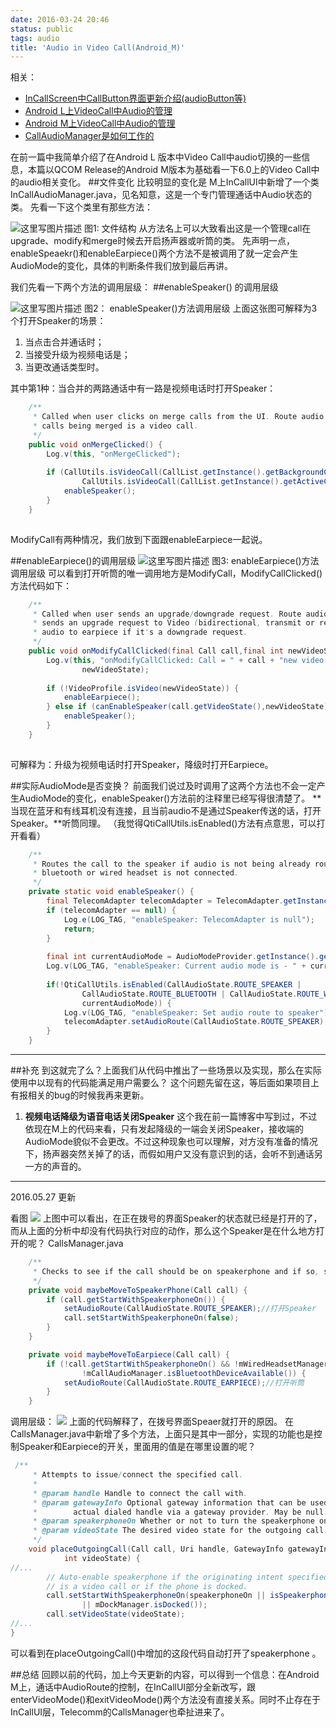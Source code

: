 ```yaml
---
date: 2016-03-24 20:46
status: public
tags: audio
title: 'Audio in Video Call(Android_M)'
---
```


相关：
 
- [InCallScreen中CallButton界面更新介绍(audioButton等)](http://blog.csdn.net/aaa111/article/details/50364061)
- [Android L上VideoCall中Audio的管理](http://blog.csdn.net/aaa111/article/details/50937562)
- [Android M上VideoCall中Audio的管理](http://blog.csdn.net/aaa111/article/details/50992721)
- [CallAudioManager是如何工作的](http://blog.csdn.net/aaa111/article/details/51131053)
 
在前一篇中我简单介绍了在Android L 版本中Video Call中audio切换的一些信息，本篇以QCOM Release的Android M版本为基础看一下6.0上的Video Call中的audio相关变化。
##文件变化
比较明显的变化是 M上InCallUI中新增了一个类InCallAudioManager.java，见名知意，这是一个专门管理通话中Audio状态的类。
先看一下这个类里有那些方法：
 
![这里写图片描述](https://codesimple-blog-images.oss-cn-hangzhou.aliyuncs.com/Telephony/_image/audio_InCallAudioManager_method.png)
图1: 文件结构
从方法名上可以大致看出这是一个管理call在 upgrade、modify和merge时候去开启扬声器或听筒的类。
先声明一点，enableSpeaekr()和enableEarpiece()两个方法不是被调用了就一定会产生AudioMode的变化，具体的判断条件我们放到最后再讲。
 
我们先看一下两个方法的调用层级：
##enableSpeaker() 的调用层级
 
![这里写图片描述](https://codesimple-blog-images.oss-cn-hangzhou.aliyuncs.com/Telephony/_image/audio_enableSpeaker.jpg)
图2： enableSpeaker()方法调用层级
上面这张图可解释为3个打开Speaker的场景：
1. 当点击合并通话时；
2. 当接受升级为视频电话是；
3. 当更改通话类型时。
 
其中第1种：当合并的两路通话中有一路是视频电话时打开Speaker：
```java
    /**
     * Called when user clicks on merge calls from the UI. Route audio to speaker if one of the
     * calls being merged is a video call.
     */
    public void onMergeClicked() {
        Log.v(this, "onMergeClicked");
 
        if (CallUtils.isVideoCall(CallList.getInstance().getBackgroundCall()) ||
                CallUtils.isVideoCall(CallList.getInstance().getActiveCall())) {
            enableSpeaker();
        }
    }
 
```
ModifyCall有两种情况，我们放到下面跟enableEarpiece一起说。
 
##enableEarpiece()的调用层级
![这里写图片描述](https://codesimple-blog-images.oss-cn-hangzhou.aliyuncs.com/Telephony/_image/audio_enableEarpiece.jpg)
图3: enableEarpiece()方法调用层级
可以看到打开听筒的唯一调用地方是ModifyCall，ModifyCallClicked()方法代码如下：
```java
    /**
     * Called when user sends an upgrade/downgrade request. Route audio to speaker if the user
     * sends an upgrade request to Video (bidirectional, transmit or receive) otherwise route
     * audio to earpiece if it's a downgrade request.
     */
    public void onModifyCallClicked(final Call call,final int newVideoState) {
        Log.v(this, "onModifyCallClicked: Call = " + call + "new video state = " +
                newVideoState);
 
        if (!VideoProfile.isVideo(newVideoState)) {
            enableEarpiece();
        } else if (canEnableSpeaker(call.getVideoState(),newVideoState)) {
            enableSpeaker();
        }
    }
 
```
可解释为：升级为视频电话时打开Speaker，降级时打开Earpiece。
 
##实际AudioMode是否变换？
前面我们说过及时调用了这两个方法也不会一定产生AudioMode的变化，enableSpeaker()方法前的注释里已经写得很清楚了。
**当现在蓝牙和有线耳机没有连接，且当前audio不是通过Speaker传送的话，打开Speaker。**听筒同理。
（我觉得QtiCallUtils.isEnabled()方法有点意思，可以打开看看）
```java
    /**
     * Routes the call to the speaker if audio is not being already routed to Speaker and if
     * bluetooth or wired headset is not connected.
     */
    private static void enableSpeaker() {
        final TelecomAdapter telecomAdapter = TelecomAdapter.getInstance();
        if (telecomAdapter == null) {
            Log.e(LOG_TAG, "enableSpeaker: TelecomAdapter is null");
            return;
        }
 
        final int currentAudioMode = AudioModeProvider.getInstance().getAudioMode();
        Log.v(LOG_TAG, "enableSpeaker: Current audio mode is - " + currentAudioMode);
 
        if(!QtiCallUtils.isEnabled(CallAudioState.ROUTE_SPEAKER |
                CallAudioState.ROUTE_BLUETOOTH | CallAudioState.ROUTE_WIRED_HEADSET,
                currentAudioMode)) {
            Log.v(LOG_TAG, "enableSpeaker: Set audio route to speaker");
            telecomAdapter.setAudioRoute(CallAudioState.ROUTE_SPEAKER);
        }
    }
```
 
---
##补充
到这就完了么？上面我们从代码中推出了一些场景以及实现，那么在实际使用中以现有的代码能满足用户需要么？
这个问题先留在这，等后面如果项目上有报相关的bug的时候我再来更新。
1. **视频电话降级为语音电话关闭Speaker**
     这个我在前一篇博客中写到过，不过依现在M上的代码来看，只有发起降级的一端会关闭Speaker，接收端的AudioMode貌似不会更改。不过这种现象也可以理解，对方没有准备的情况下，扬声器突然关掉了的话，而假如用户又没有意识到的话，会听不到通话另一方的声音的。

---

2016.05.27 更新

看图
![](https://codesimple-blog-images.oss-cn-hangzhou.aliyuncs.com/Telephony/_image/audio_Dialing.jpg)
上图中可以看出，在正在拨号的界面Speaker的状态就已经是打开的了，而从上面的分析中却没有代码执行对应的动作，那么这个Speaker是在什么地方打开的呢？
CallsManager.java
```java
    /**
     * Checks to see if the call should be on speakerphone and if so, set it.
     */
    private void maybeMoveToSpeakerPhone(Call call) {
        if (call.getStartWithSpeakerphoneOn()) {
            setAudioRoute(CallAudioState.ROUTE_SPEAKER);//打开Speaker
            call.setStartWithSpeakerphoneOn(false);
        }
    }

    private void maybeMoveToEarpiece(Call call) {
        if (!call.getStartWithSpeakerphoneOn() && !mWiredHeadsetManager.isPluggedIn() &&
                !mCallAudioManager.isBluetoothDeviceAvailable()) {
            setAudioRoute(CallAudioState.ROUTE_EARPIECE);//打开听筒
        }
    }
```
调用层级：
![](https://codesimple-blog-images.oss-cn-hangzhou.aliyuncs.com/Telephony/_image/audio_CallsManager.png)
上面的代码解释了，在拨号界面Speaer就打开的原因。
在CallsManager.java中新增了多个方法，上面只是其中一部分，实现的功能也是控制Speaker和Earpiece的开关，里面用的值是在哪里设置的呢？
```java
 /**
     * Attempts to issue/connect the specified call.
     *
     * @param handle Handle to connect the call with.
     * @param gatewayInfo Optional gateway information that can be used to route the call to the
     *        actual dialed handle via a gateway provider. May be null.
     * @param speakerphoneOn Whether or not to turn the speakerphone on once the call connects.
     * @param videoState The desired video state for the outgoing call.
     */
    void placeOutgoingCall(Call call, Uri handle, GatewayInfo gatewayInfo, boolean speakerphoneOn,
            int videoState) {
//...
        // Auto-enable speakerphone if the originating intent specified to do so, or if the call
        // is a video call or if the phone is docked.
        call.setStartWithSpeakerphoneOn(speakerphoneOn || isSpeakerphoneAutoEnabled(videoState)
                || mDockManager.isDocked());
        call.setVideoState(videoState);
//...
}
```
可以看到在placeOutgoingCall()中增加的这段代码自动打开了speakerphone 。

##总结
回顾以前的代码，加上今天更新的内容，可以得到一个信息：在Android M上，通话中AudioRoute的控制，在InCallUI部分全新改写，跟enterVideoMode()和exitVideoMode()两个方法没有直接关系。同时不止存在于InCallUI层，Telecomm的CallsManager也牵扯进来了。